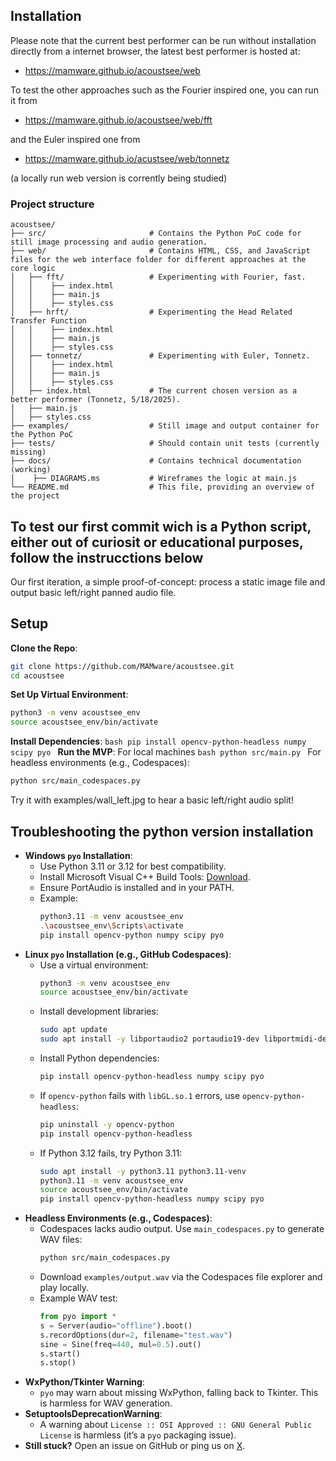 ## Installation

Please note that the current best performer can be run without installation directly from a internet browser, the latest best performer is hosted at: 

- https://mamware.github.io/acoustsee/web

To test the other approaches such as 
the Fourier inspired one, you can run it from 
- https://mamware.github.io/acoustsee/web/fft

and the Euler inspired one from
- https://mamware.github.io/acustsee/web/tonnetz

(a locally run web version is corrently being studied)

### Project structure

```
acoustsee/
├── src/                       # Contains the Python PoC code for still image processing and audio generation.
├── web/                       # Contains HTML, CSS, and JavaScript files for the web interface folder for different approaches at the core logic
│   ├── fft/                   # Experimenting with Fourier, fast. 
│   │    ├── index.html
│   │    ├── main.js
│   │    ├── styles.css
│   ├── hrft/                  # Experimenting the Head Related Transfer Function
│   │    ├── index.html
│   │    ├── main.js
│   │    ├── styles.css
│   ├── tonnetz/               # Experimenting with Euler, Tonnetz.
│   │    ├── index.html
│   │    ├── main.js
│   │    ├── styles.css
│   ├── index.html             # The current chosen version as a better performer (Tonnetz, 5/18/2025).
│   ├── main.js
│   ├── styles.css
├── examples/                  # Still image and output container for the Python PoC
├── tests/                     # Should contain unit tests (currently missing)
├── docs/                      # Contains technical documentation (working)
│    ├── DIAGRAMS.ms           # Wireframes the logic at main.js
└── README.md                  # This file, providing an overview of the project
```

## To test our first commit wich is a Python script, either out of curiosit or educational purposes, follow the instrucctions below

Our first iteration, a simple proof-of-concept: process a static image file and output basic left/right panned audio file.

## Setup

**Clone the Repo**:
   ```bash
   git clone https://github.com/MAMware/acoustsee.git
   cd acoustsee
   ```
**Set Up Virtual Environment**:
  ```bash
  python3 -m venv acoustsee_env
  source acoustsee_env/bin/activate
  ```
**Install Dependencies**:
	```bash
	pip install opencv-python-headless numpy scipy pyo
	```
**Run the MVP**:
For local machines
	```bash
	python src/main.py
	```
For headless environments (e.g., Codespaces):
  ```bash
  python src/main_codespaces.py
  ```

Try it with examples/wall_left.jpg to hear a basic left/right audio split!

## Troubleshooting the python version installation
- **Windows `pyo` Installation**:
  - Use Python 3.11 or 3.12 for best compatibility.
  - Install Microsoft Visual C++ Build Tools: [Download](https://visualstudio.microsoft.com/visual-cpp-build-tools/).
  - Ensure PortAudio is installed and in your PATH.
  - Example:
    ```bash
    python3.11 -m venv acoustsee_env
    .\acoustsee_env\Scripts\activate
    pip install opencv-python numpy scipy pyo
    ```
- **Linux `pyo` Installation (e.g., GitHub Codespaces)**:
  - Use a virtual environment:
    ```bash
    python3 -m venv acoustsee_env
    source acoustsee_env/bin/activate
    ```
  - Install development libraries:
    ```bash
    sudo apt update
    sudo apt install -y libportaudio2 portaudio19-dev libportmidi-dev liblo-dev libsndfile1-dev libasound-dev libjack-dev build-essential libgl1-mesa-glx
    ```
  - Install Python dependencies:
    ```bash
    pip install opencv-python-headless numpy scipy pyo
    ```
  - If `opencv-python` fails with `libGL.so.1` errors, use `opencv-python-headless`:
    ```bash
    pip uninstall -y opencv-python
    pip install opencv-python-headless
    ```
  - If Python 3.12 fails, try Python 3.11:
    ```bash
    sudo apt install -y python3.11 python3.11-venv
    python3.11 -m venv acoustsee_env
    source acoustsee_env/bin/activate
    pip install opencv-python-headless numpy scipy pyo
    ```
- **Headless Environments (e.g., Codespaces)**:
  - Codespaces lacks audio output. Use `main_codespaces.py` to generate WAV files:
    ```bash
    python src/main_codespaces.py
    ```
  - Download `examples/output.wav` via the Codespaces file explorer and play locally.
  - Example WAV test:
    ```python
    from pyo import *
    s = Server(audio="offline").boot()
    s.recordOptions(dur=2, filename="test.wav")
    sine = Sine(freq=440, mul=0.5).out()
    s.start()
    s.stop()
    ```
- **WxPython/Tkinter Warning**:
  - `pyo` may warn about missing WxPython, falling back to Tkinter. This is harmless for WAV generation.
- **SetuptoolsDeprecationWarning**:
  - A warning about `License :: OSI Approved :: GNU General Public License` is harmless (it’s a `pyo` packaging issue).
- **Still stuck?** Open an issue on GitHub or ping us on [X](https://x.com/MAMware).
